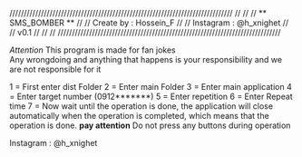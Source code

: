//////////////////////////////////////////////////////////////////////////////
//                                                                          //
//                             ** SMS_BOMBER **                             //
//                           Create by : Hossein_F                          //
//                          Instagram : @h_xnighet                          //
//                                   v0.1                                   //
//                                                                          //
//////////////////////////////////////////////////////////////////////////////


*Attention*
This program is made for fan jokes                   
Any wrongdoing and anything that happens is your responsibility and we are not responsible for it

1 = First enter dist Folder
2 = Enter main Folder
3 = Enter main application
4 = Enter target number (0912*******)
5 = Enter repetition
6 = Enter Repeat time
7 = Now wait until the operation is done, the application will close automatically when the operation is completed, which means that the operation is done.
**pay attention**
Do not press any buttons during operation


Instagram : @h_xnighet
